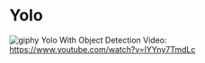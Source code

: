 # Yolo

![giphy](https://user-images.githubusercontent.com/64548477/93031309-513d7000-f632-11ea-8173-3d60c18ff7ee.gif)
Yolo With Object Detection Video: https://www.youtube.com/watch?v=lYYny7TmdLc
